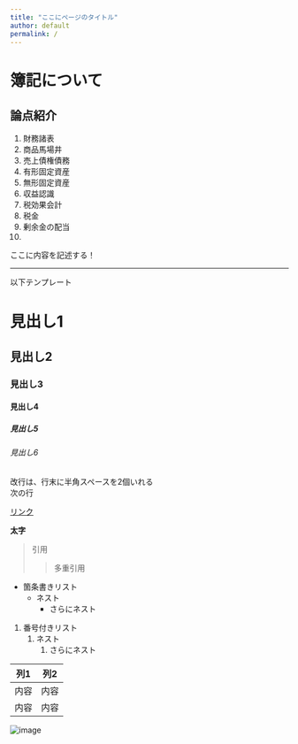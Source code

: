```yaml
---
title: "ここにページのタイトル"
author: default
permalink: /
---
```


# 簿記について

## 論点紹介
1. 財務諸表
2. 商品馬場井
3. 売上債権債務
4. 有形固定資産
5. 無形固定資産
6. 収益認識
7. 税効果会計
8. 税金
9. 剰余金の配当
10. 

ここに内容を記述する！



---

以下テンプレート

# 見出し1
## 見出し2
### 見出し3
#### 見出し4
##### 見出し5
###### 見出し6

改行は、行末に半角スペースを2個いれる  
次の行

[リンク](https://www.google.co.jp/)

**太字**

> 引用
>> 多重引用


- 箇条書きリスト
  - ネスト
    - さらにネスト


1. 番号付きリスト
   1. ネスト
      1. さらにネスト

  
| 列1  | 列2  |
|-----|-----|
| 内容  | 内容  |
| 内容  | 内容  |

![image](/220422_GitHubPages/assets/images/logo-150.png)
